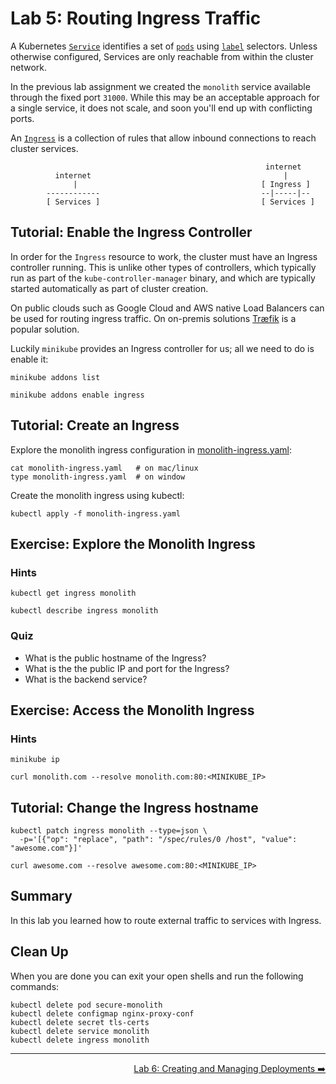 # Lab 5: Routing Ingress Traffic

A Kubernetes [`Service`](services) identifies a set of [`pods`](pods) using
[`label`](labels) selectors. Unless otherwise configured, Services are only
reachable from within the cluster network.

In the previous lab assignment we created the `monolith` service available
through the fixed port `31000`. While this may be an acceptable approach for a
single service, it does not scale, and soon you'll end up with conflicting ports.

An [`Ingress`](ingress) is a collection of rules that allow inbound connections
to reach cluster services.

```
                                                         internet
          internet                                           |
              |                                         [ Ingress ]
        ------------                                    --|-----|--
        [ Services ]                                    [ Services ]
```

[services]: http://kubernetes.io/docs/user-guide/services/
[pods]: http://kubernetes.io/docs/user-guide/pods/
[labels]: http://kubernetes.io/docs/user-guide/labels/
[ingress]: https://kubernetes.io/docs/user-guide/ingress/

## Tutorial: Enable the Ingress Controller

In order for the `Ingress` resource to work, the cluster must have an Ingress
controller running. This is unlike other types of controllers, which typically
run as part of the `kube-controller-manager` binary, and which are typically
started automatically as part of cluster creation.

On public clouds such as Google Cloud and AWS native Load Balancers can be used
for routing ingress traffic. On on-premis solutions [Træfik](traefik) is a
popular solution.

Luckily `minikube` provides an Ingress controller for us; all we need to do is
enable it:

```
minikube addons list
```

```
minikube addons enable ingress
```

[traefik]: https://github.com/containous/traefik

## Tutorial: Create an Ingress

Explore the monolith ingress configuration in
[monolith-ingress.yaml](./monolith-ingress.yaml):

```
cat monolith-ingress.yaml   # on mac/linux
type monolith-ingress.yaml  # on window
```

Create the monolith ingress using kubectl:

```
kubectl apply -f monolith-ingress.yaml
```

## Exercise: Explore the Monolith Ingress

### Hints

```
kubectl get ingress monolith
```

```
kubectl describe ingress monolith
```

### Quiz

* What is the public hostname of the Ingress?
* What is the the public IP and port for the Ingress?
* What is the backend service?

## Exercise: Access the Monolith Ingress

### Hints

```
minikube ip
```

```
curl monolith.com --resolve monolith.com:80:<MINIKUBE_IP>
```

## Tutorial: Change the Ingress hostname

```
kubectl patch ingress monolith --type=json \
  -p='[{"op": "replace", "path": "/spec/rules/0 /host", "value": "awesome.com"}]'
```

```
curl awesome.com --resolve awesome.com:80:<MINIKUBE_IP>
```

## Summary

In this lab you learned how to route external traffic to services with Ingress.

## Clean Up

When you are done you can exit your open shells and run the following commands:

```
kubectl delete pod secure-monolith
kubectl delete configmap nginx-proxy-conf
kubectl delete secret tls-certs
kubectl delete service monolith
kubectl delete ingress monolith
```

-----

<p align="right"><a href="../6-deployments">Lab 6: Creating and Managing Deployments ➡️</a></p>
